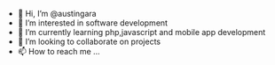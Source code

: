 - 👋 Hi, I’m @austingara
- 👀 I’m interested in software development
- 🌱 I’m currently learning php,javascript and mobile app development
- 💞️ I’m looking to collaborate on projects
- 📫 How to reach me ...

<!---
austingara/austingara is a ✨ special ✨ repository because its `README.md` (this file) appears on your GitHub profile.
You can click the Preview link to take a look at your changes.
--->
